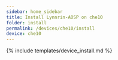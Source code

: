 ```yaml
---
sidebar: home_sidebar
title: Install Lynnrin-AOSP on che10
folder: install
permalink: /devices/che10/install
device: che10
---
```

{% include templates/device_install.md %}
